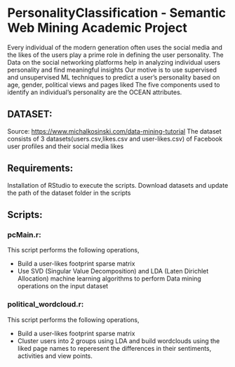 # PersonalityClassification - Semantic Web Mining Academic Project
Every individual of the modern generation often uses the social media and the likes of the users play a prime role in defining the user personality. 
The Data on the social networking platforms help in analyzing individual users personality and find meaningful insights 
Our motive is to use supervised and unsupervised ML techniques to predict a user’s personality based on age, gender, political views and pages liked 
The five components used to identify an individual’s personality are the OCEAN attributes.

## DATASET:
Source: https://www.michalkosinski.com/data-mining-tutorial
The dataset consists of 3 datasets(users.csv,likes.csv and user-likes.csv) of Facebook user profiles and their social media likes

## Requirements:
 Installation of RStudio to execute the scripts.
 Download datasets and update the path of the dataset folder in the scripts
 
## Scripts:
### pcMain.r:
This script performs the following operations,
* Build a user-likes footprint sparse matrix
* Use SVD (Singular Value Decomposition) and LDA (Laten Dirichlet Allocation) machine learning algorithms to perform Data mining operations on the input dataset
### political_wordcloud.r:
This script performs the following operations,
* Build a user-likes footprint sparse matrix
* Cluster users into 2 groups using LDA and build wordclouds using the liked page names to reperesent the differences in their sentiments, activities and view points.
